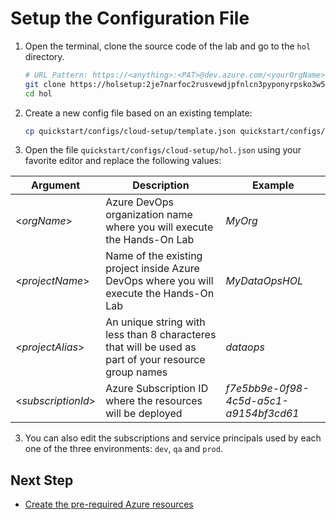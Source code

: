 # Setup the Configuration File

1. Open the terminal, clone the source code of the lab and go to the `hol` directory.
   
    ```bash
    # URL Pattern: https://<anything>:<PAT>@dev.azure.com/<yourOrgName>/<yourProjectName>/_git/<yourRepoName>
    git clone https://holsetup:2je7narfoc2rusvewdjpfnlcn3pyponyrpsko3w5b6z26zj4wpoa@dev.azure.com/csu-devsquad/advworks-dataops/_git/hol
    cd hol
    ```

2. Create a new config file based on an existing template:

    ```bash
    cp quickstart/configs/cloud-setup/template.json quickstart/configs/cloud-setup/hol.json
    ```

3. Open the file `quickstart/configs/cloud-setup/hol.json` using your favorite editor and replace the following values:

|Argument|Description|Example|
|-----|-----------|-------|
|<_orgName_>|Azure DevOps organization name where you will execute the Hands-On Lab|_MyOrg_|
|<_projectName_>|Name of the existing project inside Azure DevOps where you will execute the Hands-On Lab|_MyDataOpsHOL_|
|<_projectAlias_>|An unique string with less than 8 characteres that will be used as part of your resource group names|_dataops_|
|<_subscriptionId_>|Azure Subscription ID where the resources will be deployed|_f7e5bb9e-0f98-4c5d-a5c1-a9154bf3cd61_|

3. You can also edit the subscriptions and service principals used by each one of the three environments: `dev`, `qa` and `prod`.

## Next Step

* [Create the pre-required Azure resources](./2-create-prereqs-azure.md)